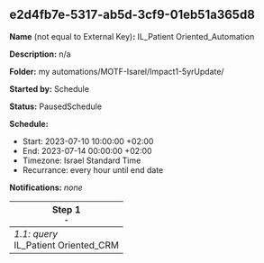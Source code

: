 ## e2d4fb7e-5317-ab5d-3cf9-01eb51a365d8

**Name** (not equal to External Key)**:** IL_Patient Oriented_Automation

**Description:** n/a

**Folder:** my automations/MOTF-Isarel/Impact1-5yrUpdate/

**Started by:** Schedule

**Status:** PausedSchedule

**Schedule:**

* Start: 2023-07-10 10:00:00 +02:00
* End: 2023-07-14 00:00:00 +02:00
* Timezone: Israel Standard Time
* Recurrance: every hour until end date

**Notifications:** _none_


| Step 1<br>_<small>-</small>_ |
| --- |
| _1.1: query_<br>IL_Patient Oriented_CRM |
